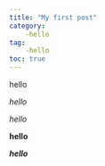 ```yaml
---
title: "My first post"
category:
    -hello
tag:
    -hello 
toc: true
---
```


hello

_hello_

*hello*

**hello**

**_hello_**




